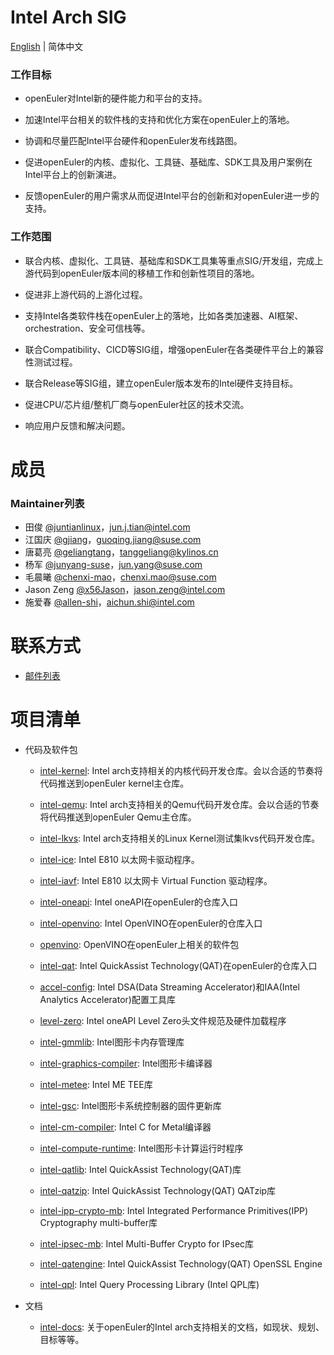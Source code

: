 # Intel Arch SIG
[English](./README.md) | 简体中文

### 工作目标

- openEuler对Intel新的硬件能力和平台的支持。

- 加速Intel平台相关的软件栈的支持和优化方案在openEuler上的落地。

- 协调和尽量匹配Intel平台硬件和openEuler发布线路图。

- 促进openEuler的内核、虚拟化、工具链、基础库、SDK工具及用户案例在Intel平台上的创新演进。

- 反馈openEuler的用户需求从而促进Intel平台的创新和对openEuler进一步的支持。

### 工作范围

- 联合内核、虚拟化、工具链、基础库和SDK工具集等重点SIG/开发组，完成上游代码到openEuler版本间的移植工作和创新性项目的落地。

- 促进非上游代码的上游化过程。

- 支持Intel各类软件栈在openEuler上的落地，比如各类加速器、AI框架、orchestration、安全可信栈等。

- 联合Compatibility、CICD等SIG组，增强openEuler在各类硬件平台上的兼容性测试过程。

- 联合Release等SIG组，建立openEuler版本发布的Intel硬件支持目标。

- 促进CPU/芯片组/整机厂商与openEuler社区的技术交流。

- 响应用户反馈和解决问题。

# 成员

### Maintainer列表

- 田俊 [@juntianlinux](https://gitee.com/juntianlinux)，jun.j.tian@intel.com
- 江国庆 [@gjiang](https://gitee.com/gjiang)，guoqing.jiang@suse.com
- 唐葛亮 [@geliangtang](https://gitee.com/geliangtang)，tanggeliang@kylinos.cn
- 杨军 [@junyang-suse](https://gitee.com/junyang-suse)，jun.yang@suse.com
- 毛晨曦 [@chenxi-mao](https://gitee.com/chenxi-mao)，chenxi.mao@suse.com
- Jason Zeng [@x56Jason](https://gitee.com/x56Jason)，jason.zeng@intel.com
- 施爱春 [@allen-shi](https://gitee.com/allen-shi)，aichun.shi@intel.com

# 联系方式

- [邮件列表](mailto:sig-intel-arch@openeuler.org)

# 项目清单

- 代码及软件包
  - [intel-kernel](https://gitee.com/openeuler/Intel-kernel): Intel arch支持相关的内核代码开发仓库。会以合适的节奏将代码推送到openEuler kernel主仓库。

  - [intel-qemu](https://gitee.com/openeuler/intel-qemu): Intel arch支持相关的Qemu代码开发仓库。会以合适的节奏将代码推送到openEuler Qemu主仓库。

  - [intel-lkvs](https://gitee.com/openeuler/intel-lkvs): Intel arch支持相关的Linux Kernel测试集lkvs代码开发仓库。

  - [intel-ice](https://gitee.com/openeuler/intel-ice): Intel E810 以太网卡驱动程序。

  - [intel-iavf](https://gitee.com/openeuler/intel-iavf): Intel E810 以太网卡 Virtual Function 驱动程序。

  - [intel-oneapi](https://gitee.com/openeuler/intel-oneapi): Intel oneAPI在openEuler的仓库入口

  - [intel-openvino](https://gitee.com/openeuler/intel-openvino): Intel OpenVINO在openEuler的仓库入口

  - [openvino](https://gitee.com/src-openeuler/openvino): OpenVINO在openEuler上相关的软件包

  - [intel-qat](https://gitee.com/openeuler/intel-qat): Intel QuickAssist Technology(QAT)在openEuler的仓库入口

  - [accel-config](https://gitee.com/src-openeuler/accel-config): Intel DSA(Data Streaming Accelerator)和IAA(Intel Analytics Accelerator)配置工具库

  - [level-zero](https://gitee.com/src-openeuler/level-zero): Intel oneAPI Level Zero头文件规范及硬件加载程序

  - [intel-gmmlib](https://gitee.com/src-openeuler/intel-gmmlib): Intel图形卡内存管理库

  - [intel-graphics-compiler](https://gitee.com/src-openeuler/intel-graphics-compiler): Intel图形卡编译器

  - [intel-metee](https://gitee.com/src-openeuler/intel-metee): Intel ME TEE库

  - [intel-gsc](https://gitee.com/src-openeuler/intel-gsc): Intel图形卡系统控制器的固件更新库

  - [intel-cm-compiler](https://gitee.com/src-openeuler/intel-cm-compiler): Intel C for Metal编译器

  - [intel-compute-runtime](https://gitee.com/src-openeuler/intel-compute-runtime): Intel图形卡计算运行时程序

  - [intel-qatlib](https://gitee.com/src-openeuler/intel-qatlib): Intel QuickAssist Technology(QAT)库

  - [intel-qatzip](https://gitee.com/src-openeuler/intel-qatzip): Intel QuickAssist Technology(QAT) QATzip库

  - [intel-ipp-crypto-mb](https://gitee.com/src-openeuler/intel-ipp-crypto-mb): Intel Integrated Performance Primitives(IPP) Cryptography multi-buffer库

  - [intel-ipsec-mb](https://gitee.com/src-openeuler/intel-ipsec-mb): Intel Multi-Buffer Crypto for IPsec库

  - [intel-qatengine](https://gitee.com/src-openeuler/intel-qatengine): Intel QuickAssist Technology(QAT) OpenSSL Engine

  - [intel-qpl](https://gitee.com/src-openeuler/intel-qpl): Intel Query Processing Library (Intel QPL库)

- 文档
  - [intel-docs](https://gitee.com/openeuler/intel-docs): 关于openEuler的Intel arch支持相关的文档，如现状、规划、目标等等。
